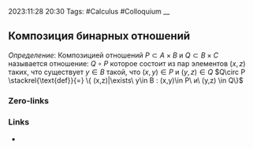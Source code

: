 2023:11:28 20:30
Tags: #Calculus #Colloquium 
__
## Композиция бинарных отношений 
*Определение*:
Композицией отношений $P \subset A\times B$ и $Q\subset B \times C$
называется отношение: $Q\circ P$ которое состоит из пар элементов $(x,z)$ таких, что существует $y\in B$ такой, что $(x, y) \in P$ и $(y, z) \in Q$
$Q\circ P \stackrel{\text{def}}{=} \{ (x,z)|\exists\ y\in B : (x,y)\in P\  и\  (y,z) \in Q\}$


### Zero-links

### Links
-